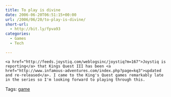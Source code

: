 ```yaml
---
title: To play is divine
date: 2006-06-20T06:51:15+00:00
url: /2006/06/20/to-play-is-divine/
short-url:
  - http://bit.ly/fpva93
categories:
  - Games
  - Tech

---
```

<div class='microid-mailto+http:sha1:6650b38a077d10c79c711685326638f677126843'>
  
    <a href="http://feeds.joystiq.com/weblogsinc/joystiq?m=167">Joystiq is reporting</a> that Kings Quest III has been <a href="http://www.infamous-adventures.com/index.php?page=kq3">updated and re-released</a>. I came to the King's Quest games remarkably late in the series so I'm looking forward to playing through this.
  
</div>

<div class="st-post-tags">
  Tags: <a href="http://www.cavort.org/tag/game/" title="game" rel="tag">game</a><br />
</div>